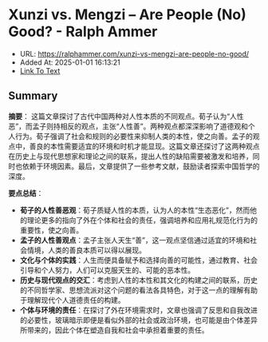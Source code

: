 # Xunzi vs. Mengzi – Are People (No) Good? - Ralph Ammer
- URL: https://ralphammer.com/xunzi-vs-mengzi-are-people-no-good/
- Added At: 2025-01-01 16:13:21
- [Link To Text](2025-01-01-xunzi-vs.-mengzi-–-are-people-(no)-good---ralph-ammer_raw.md)

## Summary
**摘要**：
这篇文章探讨了古代中国两种对人性本质的不同观点。荀子认为“人性恶”，而孟子则持相反的观点，主张“人性善”。两种观点都深深影响了道德观和个人行为。荀子强调了社会和规则的必要性来抑制人类的本性，使之向善。孟子的观点中，善良的本性需要适宜的环境和时机才能显现。这篇文章还探讨了这两种观点在历史上与现代思想家和理论之间的联系，提出人性的缺陷需要被激发和培养，同时也依赖于环境因素。最后，文章提供了一些参考文献，鼓励读者探索中国哲学的深度。

**要点总结**：
- **荀子的人性善恶观**：荀子质疑人性的本质，认为人的本性“生态恶化”，然而他的理论更多的指向了外在个体和社会的责任，强调培养和应用礼规范化行为的重要性，使之向善。
- **孟子的人性善观点**：孟子主张人天生“善”，这一观点坚信通过适宜的环境和社会情境，人类的善良本质可以得以展现。
- **文化与个体的实践**：人生而便具备赋予和选择向善的可能性，通过教育、社会引导和个人努力，人们可以克服天生的、可能的恶本性。
- **历史与现代观点的交汇**：考虑到人性的本性和其文化的构建之间的联系，历史的不同哲学家、思想流派对这个问题的看法各具特色，对于这一点的理解有助于理解现代个人道德责任的构建。
- **个体与环境的责任**：在探讨了外在环境需求时，文章也强调了反思和自我改进的必要性，玻璃暗示即便是看似外部的社会或政治环境，也可能是由个体差异所带来的，因此个体在塑造自我和社会中承担着重要的责任。
